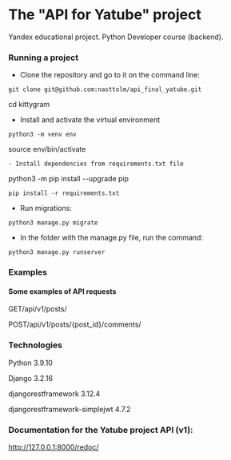 # The "API for Yatube" project
Yandex educational project. Python Developer course (backend).

### Running a project

- Clone the repository and go to it on the command line:
```
git clone git@github.com:nasttolm/api_final_yatube.git
```
cd kittygram

- Install and activate the virtual environment
```
python3 -m venv env
```
source env/bin/activate
```
- Install dependencies from requirements.txt file
```
python3 -m pip install --upgrade pip
```
pip install -r requirements.txt
```
- Run migrations:
```
python3 manage.py migrate
```
- In the folder with the manage.py file, run the command:
```
python3 manage.py runserver
```
### Examples

#### Some examples of API requests

GET/api/v1/posts/

POST/api/v1/posts/{post_id}/comments/

### Technologies
Python 3.9.10

Django 3.2.16

djangorestframework 3.12.4

djangorestframework-simplejwt 4.7.2

### Documentation for the Yatube project API (v1):

http://127.0.0.1:8000/redoc/
